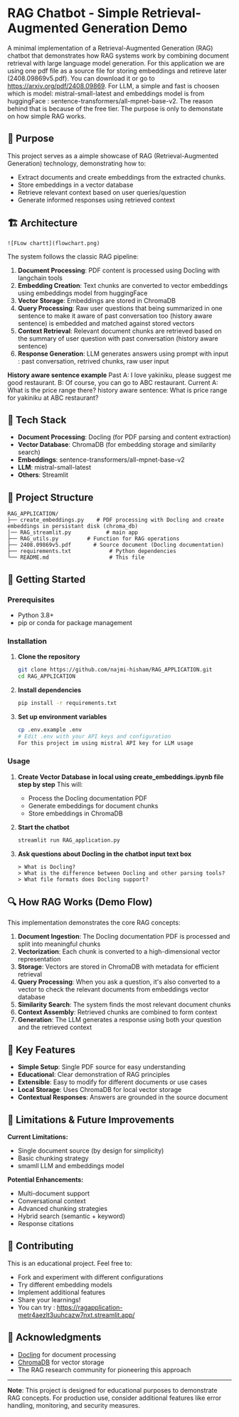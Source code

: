 # RAG Chatbot - Simple Retrieval-Augmented Generation Demo

A minimal implementation of a Retrieval-Augmented Generation (RAG) chatbot that demonstrates how RAG systems work by combining document retrieval with large language model generation. For this application we are using one pdf file as a source file for storing embeddings and retireve later (2408.09869v5.pdf). You can download it or go to https://arxiv.org/pdf/2408.09869. For LLM, a simple and fast is choosen which is model: mistral-small-latest and embeddings model is from huggingFace : sentence-transformers/all-mpnet-base-v2. The reason behind that is because of the free tier. The purpose is only to demonstate on how simple RAG works.

## 🎯 Purpose

This project serves as a aimple showcase of RAG (Retrieval-Augmented Generation) technology, demonstrating how to:
- Extract documents and create embeddings from the extracted chunks.
- Store embeddings in a vector database
- Retrieve relevant context based on user queries/question
- Generate informed responses using retrieved context

## 🏗️ Architecture

```
![FLow chartt](flowchart.png)
```

The system follows the classic RAG pipeline:
1. **Document Processing**: PDF content is processed using Docling with langchain tools
2. **Embedding Creation**: Text chunks are converted to vector embeddings using embeddings model from huggingFace
3. **Vector Storage**: Embeddings are stored in ChromaDB
4. **Query Processing**: Raw user questions that being summarized in one sentence to make it aware of past conversation too (history aware sentence) is embedded and matched against stored vectors
5. **Context Retrieval**: Relevant document chunks are retrieved based on the summary of user question with past conversation (history aware sentence)
6. **Response Generation**: LLM generates answers using prompt with input : past conversation, retrived chunks, raw user input

**History aware sentence example**
Past
A: I love yakiniku, please suggest me good restaurant.
B: Of course, you can go to ABC restaurant.
Current
A: What is the price range there?
history aware sentence: What is price range for yakiniku at ABC restaurant?

## 🔧 Tech Stack

- **Document Processing**: Docling (for PDF parsing and content extraction)
- **Vector Database**: ChromaDB (for embedding storage and similarity search)
- **Embeddings**: sentence-transformers/all-mpnet-base-v2
- **LLM**: mistral-small-latest
- **Others**: Streamlit

## 📁 Project Structure

```
RAG_APPLICATION/
├── create_embeddings.py    # PDF processing with Docling and create embeddings in persistant disk (chroma_db)
│── RAG_streamlit.py           # main app
├── RAG_utils.py         # Function for RAG operations
├── 2408.09869v5.pdf       # Source document (Docling documentation)
├── requirements.txt            # Python dependencies
└── README.md                   # This file
```

## 🚀 Getting Started

### Prerequisites

- Python 3.8+
- pip or conda for package management

### Installation

1. **Clone the repository**
   ```bash
   git clone https://github.com/najmi-hisham/RAG_APPLICATION.git
   cd RAG_APPLICATION
   ```

2. **Install dependencies**
   ```bash
   pip install -r requirements.txt
   ```

3. **Set up environment variables**
   ```bash
   cp .env.example .env
   # Edit .env with your API keys and configuration
   For this project im using mistral API key for LLM usage
   ```

### Usage

1. **Create Vector Database in local using create_embeddings.ipynb file step by step**
   This will:
   - Process the Docling documentation PDF
   - Generate embeddings for document chunks
   - Store embeddings in ChromaDB

2. **Start the chatbot**
   ```bash
   streamlit run RAG_application.py
   ```

3. **Ask questions about Docling in the chatbot input text box**
   ```
   > What is Docling?
   > What is the difference between Docling and other parsing tools?
   > What file formats does Docling support?
   ```

## 🔍 How RAG Works (Demo Flow)

This implementation demonstrates the core RAG concepts:

1. **Document Ingestion**: The Docling documentation PDF is processed and split into meaningful chunks
2. **Vectorization**: Each chunk is converted to a high-dimensional vector representation
3. **Storage**: Vectors are stored in ChromaDB with metadata for efficient retrieval
4. **Query Processing**: When you ask a question, it's also converted to a vector to check the relevant documents from embeddings vector database
5. **Similarity Search**: The system finds the most relevant document chunks
6. **Context Assembly**: Retrieved chunks are combined to form context
7. **Generation**: The LLM generates a response using both your question and the retrieved context

## 🎯 Key Features

- **Simple Setup**: Single PDF source for easy understanding
- **Educational**: Clear demonstration of RAG principles
- **Extensible**: Easy to modify for different documents or use cases
- **Local Storage**: Uses ChromaDB for local vector storage
- **Contextual Responses**: Answers are grounded in the source document

## 🔄 Limitations & Future Improvements

**Current Limitations:**
- Single document source (by design for simplicity)
- Basic chunking strategy
- smamll LLM and embeddings model

**Potential Enhancements:**
- Multi-document support
- Conversational context
- Advanced chunking strategies
- Hybrid search (semantic + keyword)
- Response citations

## 🤝 Contributing

This is an educational project. Feel free to:
- Fork and experiment with different configurations
- Try different embedding models
- Implement additional features
- Share your learnings!
- You can try : https://ragapplication-metr4aezlt3uuhcazw7nxt.streamlit.app/



## 🙏 Acknowledgments

- [Docling](https://github.com/DS4SD/docling) for document processing
- [ChromaDB](https://www.trychroma.com/) for vector storage
- The RAG research community for pioneering this approach

---

**Note**: This project is designed for educational purposes to demonstrate RAG concepts. For production use, consider additional features like error handling, monitoring, and security measures.
